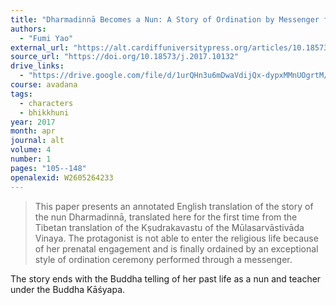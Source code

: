 ```yaml
---
title: "Dharmadinnā Becomes a Nun: A Story of Ordination by Messenger from the Mūlasarvāstivāda Vinaya Translated from the Tibetan Version"
authors:
  - "Fumi Yao"
external_url: "https://alt.cardiffuniversitypress.org/articles/10.18573/j.2017.10132/galley/23/download/"
source_url: "https://doi.org/10.18573/j.2017.10132"
drive_links:
  - "https://drive.google.com/file/d/1urQHn3u6mDwaVdijQx-dypxMMnUOgrtM/view?usp=drivesdk"
course: avadana
tags:
  - characters
  - bhikkhuni
year: 2017
month: apr
journal: alt
volume: 4
number: 1
pages: "105--148"
openalexid: W2605264233
---
```


> This paper presents an annotated English translation of the story of the nun Dharmadinnā, translated here for the first time from the Tibetan translation of the Kṣudrakavastu of the Mūlasarvāstivāda Vinaya.
> The protagonist is not able to enter the religious life because of her prenatal engagement and is finally ordained by an exceptional style of ordination ceremony performed through a messenger.

The story ends with the Buddha telling of her past life as a nun and teacher under the Buddha Kāśyapa.
